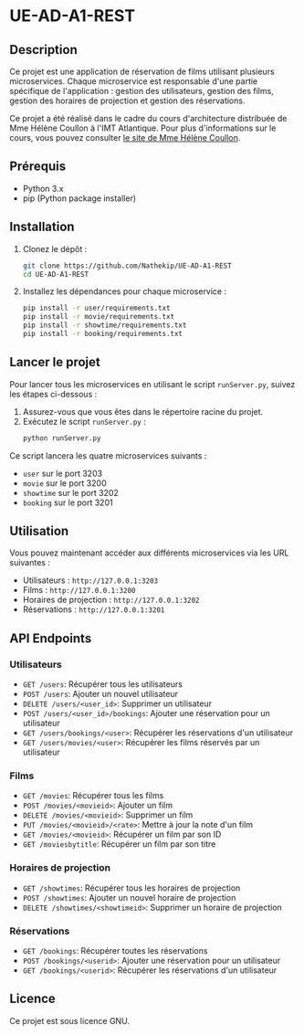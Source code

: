 # UE-AD-A1-REST

## Description

Ce projet est une application de réservation de films utilisant plusieurs microservices. Chaque microservice est responsable d'une partie spécifique de l'application : gestion des utilisateurs, gestion des films, gestion des horaires de projection et gestion des réservations.

Ce projet a été réalisé dans le cadre du cours d'architecture distribuée de Mme Hélène Coullon à l'IMT Atlantique. Pour plus d'informations sur le cours, vous pouvez consulter [le site de Mme Hélène Coullon](https://helene-coullon.fr/pages/ue-ad-24-25/).

## Prérequis

- Python 3.x
- pip (Python package installer)

## Installation

1. Clonez le dépôt :
    ```sh
    git clone https://github.com/Nathekip/UE-AD-A1-REST
    cd UE-AD-A1-REST
    ```

2. Installez les dépendances pour chaque microservice :
    ```sh
    pip install -r user/requirements.txt
    pip install -r movie/requirements.txt
    pip install -r showtime/requirements.txt
    pip install -r booking/requirements.txt
    ```

## Lancer le projet

Pour lancer tous les microservices en utilisant le script `runServer.py`, suivez les étapes ci-dessous :

1. Assurez-vous que vous êtes dans le répertoire racine du projet.
2. Exécutez le script `runServer.py` :
    ```sh
    python runServer.py
    ```

Ce script lancera les quatre microservices suivants :
- `user` sur le port 3203
- `movie` sur le port 3200
- `showtime` sur le port 3202
- `booking` sur le port 3201

## Utilisation

Vous pouvez maintenant accéder aux différents microservices via les URL suivantes :
- Utilisateurs : `http://127.0.0.1:3203`
- Films : `http://127.0.0.1:3200`
- Horaires de projection : `http://127.0.0.1:3202`
- Réservations : `http://127.0.0.1:3201`

## API Endpoints

### Utilisateurs
- `GET /users`: Récupérer tous les utilisateurs
- `POST /users`: Ajouter un nouvel utilisateur
- `DELETE /users/<user_id>`: Supprimer un utilisateur
- `POST /users/<user_id>/bookings`: Ajouter une réservation pour un utilisateur
- `GET /users/bookings/<user>`: Récupérer les réservations d'un utilisateur
- `GET /users/movies/<user>`: Récupérer les films réservés par un utilisateur

### Films
- `GET /movies`: Récupérer tous les films
- `POST /movies/<movieid>`: Ajouter un film
- `DELETE /movies/<movieid>`: Supprimer un film
- `PUT /movies/<movieid>/<rate>`: Mettre à jour la note d'un film
- `GET /movies/<movieid>`: Récupérer un film par son ID
- `GET /moviesbytitle`: Récupérer un film par son titre

### Horaires de projection
- `GET /showtimes`: Récupérer tous les horaires de projection
- `POST /showtimes`: Ajouter un nouvel horaire de projection
- `DELETE /showtimes/<showtimeid>`: Supprimer un horaire de projection

### Réservations
- `GET /bookings`: Récupérer toutes les réservations
- `POST /bookings/<userid>`: Ajouter une réservation pour un utilisateur
- `GET /bookings/<userid>`: Récupérer les réservations d'un utilisateur

## Licence

Ce projet est sous licence GNU.
